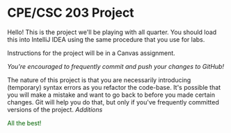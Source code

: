 # CPE/CSC 203 Project

Hello! This is the project we'll be playing with all quarter.
You should load this into IntelliJ IDEA using the same procedure
that you use for labs.

Instructions for the project will be in a Canvas assignment.

_You're encouraged to frequently commit and push your changes
to GitHub!_

The nature of this project is that you are necessarily introducing
(temporary) syntax errors as you refactor the code-base. It's possible
that you will make a mistake and want to go back to before you made
certain changes. Git will help you do that, but only if you've 
frequently committed versions of the project.
_Additions_

<div style="color: darkgreen;">All the best!</div>